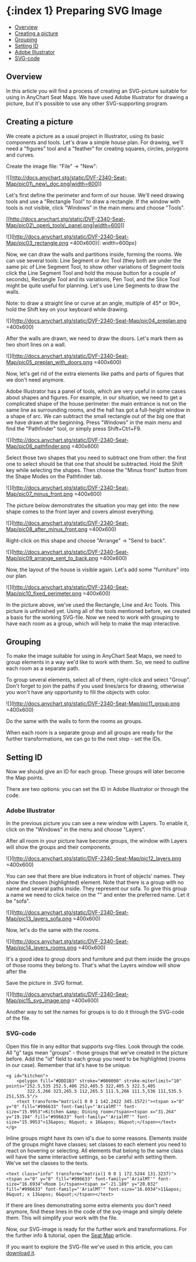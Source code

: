 {:index 1}
Preparing SVG Image
===========

* [Overview](#overview)
* [Creating a picture](#creating_a_picture)
* [Grouping](#grouping)
* [Setting ID](#setting_id)
 * [Adobe Illustrator](#adobe_ilustrator)
 * [SVG-code](#svg_code)


## Overview

In this article you will find a process of creating an SVG-picture suitable for using in AnyChart Seat Maps. We have used Adobe Illustrator for drawing a picture, but it's possible to use any other SVG-supporting program.


## Creating a picture

We create a picture as a usual project in Illustrator, using its basic components and tools. Let's draw a simple house plan. For drawing, we'll need a "figures" tool and a "feather" for creating squares, circles, polygons and curves. 

Create the image file: "File" -> "New":

![[http://docs.anychart.stg/static/DVF-2340-Seat-Map/pic01\_new\_doc.png|width=600]]


Let's first define the perimeter and form of our house. We'll need drawing tools and use a "Rectangle Tool" to draw a rectangle. If the window with tools is not visible, click "Windows" in the main menu and choose "Tools". 

[[http://docs.anychart.stg/static/DVF-2340-Seat-Map/pic02\_open\_tools\_panel.png|width=600]]

![](http://docs.anychart.stg/static/DVF-2340-Seat-Map/pic03_rectangle.png =400x600){: width=600px}

Now, we can draw the walls and partitions inside, forming the rooms. We can use several tools: Line Segment or Arc Tool (they both are under the same pic of Line Segment Tool, to show other variations of Segment tools click the Line Segment Tool and hold the mouse button for a couple of seconds), Rectangle Tool and its variations, Pen Tool, and the Slice Tool might be quite useful for planning. Let's use Line Segments to draw the walls.

Note: to draw a straight line or curve at an angle, multiple of 45* or 90*, hold the Shift key on your keyboard while drawing.

![](http://docs.anychart.stg/static/DVF-2340-Seat-Map/pic04_preplan.png =400x600)

After the walls are drawn, we need to draw the doors. Let's mark them as two short lines on a wall.

![](http://docs.anychart.stg/static/DVF-2340-Seat-Map/pic05_preplan_with_doors.png =400x600)

Now, let's get rid of the extra elements like paths and parts of figures that we don't need anymore.

Adobe Illustrator has a panel of tools, which are very useful in some cases about shapes and figures. For example, in our situation, we need to get a complicated shape of the house perimeter: the main entrance is not on the same line as surrounding rooms, and the hall has got a full-height window in a shape of arc. We can subtract the small rectangle out of the big one that we have drawn at the beginning. Press "Windows" in the main menu and find the "Pathfinder" tool, or simply press Shift+Ctrl+F9.

![](http://docs.anychart.stg/static/DVF-2340-Seat-Map/pic06_pathfinder.png =400x600)


Select those two shapes that you need to subtract one from other: the first one to select should be that one that should be subtracted. Hold the Shift key while selecting the shapes. Then choose the "Minus front" button from the Shape Modes on the Pathfinder tab.

![](http://docs.anychart.stg/static/DVF-2340-Seat-Map/pic07_minus_front.png =400x600)

The picture below demonstrates the situation you may get into: the new shape comes to the front layer and covers almost everything. 

![](http://docs.anychart.stg/static/DVF-2340-Seat-Map/pic08_after_minus_front.png =400x600)

Right-click on this shape and choose "Arrange" -> "Send to back".

![](http://docs.anychart.stg/static/DVF-2340-Seat-Map/pic09_arrange_sent_to_back.png =400x600)

Now, the layout of the house is visible again. Let's add some "furniture" into our plan.

![](http://docs.anychart.stg/static/DVF-2340-Seat-Map/pic10_fixed_perimeter.png =400x600)

In the picture above, we've used the Rectangle, Line and Arc Tools. This picture is unfinished yet. Using all of the tools mentioned before, we created a basis for the working SVG-file. Now we need to work with grouping to have each room as a group, which will help to make the map interactive.


## Grouping

To make the image suitable for using in AnyChart Seat Maps, we need to group elements in a way we'd like to work with them. So, we need to outline each room as a separate path. 

To group several elements, select all of them, right-click and select "Group". Don't forget to join the paths if you used lines/arcs for drawing, otherwise you won't have any opportunity to fill the objects with color.

![](http://docs.anychart.stg/static/DVF-2340-Seat-Map/pic11_group.png =400x600)

Do the same with the walls to form the rooms as groups. 

When each room is a separate group and all groups are ready for the further transformations, we can go to the next step - set the IDs.

## Setting ID

Now we should give an ID for each group. These groups will later become the Map points. 

There are two options: you can set the ID in Adobe Illustrator or through the code. 

### Adobe Illustrator

In the previous picture you can see a new window with Layers. To enable it, click on the "Windows" in the menu and choose "Layers".

After all room in your picture have become groups, the window with Layers will show the groups and their components.

![](http://docs.anychart.stg/static/DVF-2340-Seat-Map/pic12_layers.png =400x600)


You can see that there are blue indicators in front of objects' names. They show the chosen (highlighted) element. Note that there is a group with no name and several paths inside. They represent our sofa. To give this group a name we need to click twice on the "<Group>" and enter the preferred name. Let it be "sofa".

![](http://docs.anychart.stg/static/DVF-2340-Seat-Map/pic13_layers_sofa.png =400x600)


Now, let's do the same with the rooms.

![](http://docs.anychart.stg/static/DVF-2340-Seat-Map/pic14_layers_rooms.png =400x600)


It's a good idea to group doors and furniture and put them inside the groups of those rooms they belong to. That's what the Layers window will show after the 

Save the picture in .SVG format. 

![](http://docs.anychart.stg/static/DVF-2340-Seat-Map/pic15_svg_image.png =400x600)


Another way to set the names for groups is to do it through the SVG-code of the file.

### SVG-code

Open this file in any editor that supports svg-files. Look through the code. All "g" tags mean "groups" - those groups that we've created in the picture before. Add the "id" field to each group you need to be highlighted (rooms in our case). Remember that id's have to be unique.

```
<g id="kitсhen">
	<polygon fill="#DDD1B3" stroke="#000000" stroke-miterlimit="10" points="252.5,535 252.5,406 252,405.5 322,405.5 322.5,405 
		322.5,266 323,265.5 112,265.5 111.5,266 111.5,536 111,535.5 251,535.5"/>
	<text transform="matrix(1 0 0 1 142.2422 345.1572)"><tspan x="0" y="0" fill="#996633" font-family="'ArialMT'" font-size="15.9953">Kitchen &amp; Dining room</tspan><tspan x="31.264" y="19.194" fill="#996633" font-family="'ArialMT'" font-size="15.9953">13&apos; 0&quot; x 16&apos; 0&quot;</tspan></text>
</g>
```

Inline groups might have its own id's due to some reasons. Elements inside of the groups might have classes; set classes to each element you need to react on hovering or selecting. All elements that belong to the same class will have the same interactive settings, so be careful with setting them. We've set the classes to the texts.

```
<text class="info" transform="matrix(1 0 0 1 172.5244 131.3237)"><tspan x="0" y="0" fill="#996633" font-family="'ArialMT'" font-size="16.6934">Room 1</tspan><tspan x="-21.189" y="20.032" fill="#996633" font-family="'ArialMT'" font-size="16.6934">11&apos; 0&quot; x 13&apos; 0&quot;</tspan></text>
```

If there are lines demonstrating some extra elements you don't need anymore, find these lines in the code of the svg-image and simply delete them. This will simplify your work with the file.

Now, our SVG-image is ready for the further work and transformations. For the further info & tutorial, open the [Seat Map](Seat_Map) article.

If you want to explore the SVG-file we've used in this article, you can <a href="http://static.anychart.com/images/docs/house.svg">download it</a>.